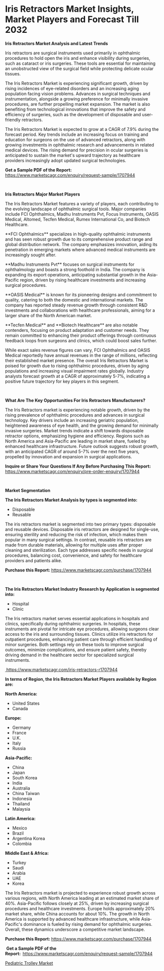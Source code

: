 <p><h1>Iris Retractors Market Insights, Market Players and Forecast Till 2032</h1></p><p><strong>Iris Retractors Market Analysis and Latest Trends</strong></p>
<p><p>Iris retractors are surgical instruments used primarily in ophthalmic procedures to hold open the iris and enhance visibility during surgeries, such as cataract or iris surgeries. These tools are essential for maintaining an unobstructed view of the surgical field while protecting delicate ocular tissues.</p><p>The Iris Retractors Market is experiencing significant growth, driven by rising incidences of eye-related disorders and an increasing aging population facing vision problems. Advances in surgical techniques and instrumentation, alongside a growing preference for minimally invasive procedures, are further propelling market expansion. The market is also benefiting from technological innovations that improve the safety and efficiency of surgeries, such as the development of disposable and user-friendly retractors.</p><p>The Iris Retractors Market is expected to grow at a CAGR of 7.9% during the forecast period. Key trends include an increasing focus on training and education for surgeons on the use of advanced retractors, along with growing investments in ophthalmic research and advancements in related medical devices. The rising demand for precision in ocular surgeries is anticipated to sustain the market's upward trajectory as healthcare providers increasingly adopt updated surgical technologies.</p></p>
<p><strong>Get a Sample PDF of the Report:&nbsp;</strong> <a href="https://www.marketscagr.com/enquiry/request-sample/1707944?utm_campaign=2992&utm_medium=2&utm_source=Github&utm_content=ia&utm_term=25032025&utm_id=iris-retractors">https://www.marketscagr.com/enquiry/request-sample/1707944</a></p>
<p>&nbsp;</p>
<p><strong>Iris Retractors Major Market Players</strong></p>
<p><p>The Iris Retractors Market features a variety of players, each contributing to the evolving landscape of ophthalmic surgical tools. Major companies include FCI Ophthalmics, Madhu Instruments Pvt, Focus Instruments, OASIS Medical, Altomed, Tecfen Medical, Rumex International Co, and Biotech Healthcare.</p><p>**FCI Ophthalmics** specializes in high-quality ophthalmic instruments and has seen robust growth due to its comprehensive product range and global distribution network. The company emphasizes innovation, aiding its penetration in emerging markets where advanced medical instruments are increasingly sought after.</p><p>**Madhu Instruments Pvt** focuses on surgical instruments for ophthalmology and boasts a strong foothold in India. The company is expanding its export operations, anticipating substantial growth in the Asia-Pacific region, driven by rising healthcare investments and increasing surgical procedures.</p><p>**OASIS Medical** is known for its pioneering designs and commitment to quality, catering to both the domestic and international markets. The company has reported steady revenue growth through consistent R&D investments and collaborations with healthcare professionals, aiming for a larger share of the North American market.</p><p>**Tecfen Medical** and **Biotech Healthcare** are also notable contenders, focusing on product adaptation and customer needs. They remain committed to enhancing their product offerings through continuous feedback loops from surgeons and clinics, which could boost sales further.</p><p>While exact sales revenue figures can vary, FCI Ophthalmics and OASIS Medical reportedly have annual revenues in the range of millions, reflecting their established market presence. The overall Iris Retractors Market is poised for growth due to rising ophthalmic procedures, driven by aging populations and increasing visual impairment rates globally. Industry analysts forecast growth at a CAGR of approximately 5-7%, indicating a positive future trajectory for key players in this segment.</p></p>
<p>&nbsp;</p>
<p><strong>What Are The Key Opportunities For Iris Retractors Manufacturers?</strong></p>
<p><p>The Iris Retractors market is experiencing notable growth, driven by the rising prevalence of ophthalmic procedures and advances in surgical technology. Key drivers include an increasing geriatric population, heightened awareness of eye health, and the growing demand for minimally invasive surgeries. Market trends indicate a shift towards disposable retractor options, emphasizing hygiene and efficiency. Regions such as North America and Asia-Pacific are leading in market share, fueled by enhanced healthcare infrastructure. Future outlook suggests robust growth, with an anticipated CAGR of around 5-7% over the next five years, propelled by innovation and expansion in surgical applications.</p></p>
<p><strong>Inquire or Share Your Questions If Any Before Purchasing This Report:</strong> <a href="https://www.marketscagr.com/enquiry/pre-order-enquiry/1707944?utm_campaign=2992&utm_medium=2&utm_source=Github&utm_content=ia&utm_term=25032025&utm_id=iris-retractors">https://www.marketscagr.com/enquiry/pre-order-enquiry/1707944</a></p>
<p>&nbsp;</p>
<p><strong>Market Segmentation</strong></p>
<p><strong>The Iris Retractors Market Analysis by types is segmented into:</strong></p>
<p><ul><li>Disposable</li><li>Reusable</li></ul></p>
<p><p>The iris retractors market is segmented into two primary types: disposable and reusable devices. Disposable iris retractors are designed for single-use, ensuring sterility and reducing the risk of infection, which makes them popular in many surgical settings. In contrast, reusable iris retractors are made from durable materials, allowing for multiple uses after proper cleaning and sterilization. Each type addresses specific needs in surgical procedures, balancing cost, convenience, and safety for healthcare providers and patients alike.</p></p>
<p><strong>Purchase this Report:&nbsp;</strong><a href="https://www.marketscagr.com/purchase/1707944?utm_campaign=2992&utm_medium=2&utm_source=Github&utm_content=ia&utm_term=25032025&utm_id=iris-retractors">https://www.marketscagr.com/purchase/1707944</a></p>
<p>&nbsp;</p>
<p><strong>The Iris Retractors Market Industry Research by Application is segmented into:</strong></p>
<p><ul><li>Hospital</li><li>Clinic</li></ul></p>
<p><p>The Iris retractors market serves essential applications in hospitals and clinics, specifically during ophthalmic surgeries. In hospitals, these instruments are pivotal for intricate eye procedures, allowing surgeons clear access to the iris and surrounding tissues. Clinics utilize iris retractors for outpatient procedures, enhancing patient care through efficient handling of minor surgeries. Both settings rely on these tools to improve surgical outcomes, minimize complications, and ensure patient safety, thereby driving demand in the healthcare sector for specialized surgical instruments.</p></p>
<p><a href="https://www.marketscagr.com/iris-retractors-r1707944?utm_campaign=2992&utm_medium=2&utm_source=Github&utm_content=ia&utm_term=25032025&utm_id=iris-retractors">&nbsp;https://www.marketscagr.com/iris-retractors-r1707944</a></p>
<p><strong>In terms of Region, the Iris Retractors Market Players available by Region are:</strong></p>
<p>
    <p> <strong> North America: </strong>
        <ul>
            <li>United States</li>
            <li>Canada</li>
        </ul>
        </p> 
    <p> <strong> Europe: </strong>
        <ul>
            <li>Germany</li>
            <li>France</li>
            <li>U.K.</li>
            <li>Italy</li>
            <li>Russia</li>
        </ul>
        </p> 
    <p> <strong> Asia-Pacific: </strong>
        <ul>
            <li>China</li>
            <li>Japan</li>
            <li>South Korea</li>
            <li>India</li>
            <li>Australia</li>
            <li>China Taiwan</li>
            <li>Indonesia</li>
            <li>Thailand</li>
            <li>Malaysia</li>
        </ul>
        </p> 
    <p> <strong> Latin America: </strong>
        <ul>
            <li>Mexico</li>
            <li>Brazil</li>
            <li>Argentina Korea</li>
            <li>Colombia</li>
        </ul>
        </p> 
    <p> <strong> Middle East & Africa: </strong>
        <ul>
            <li>Turkey</li>
            <li>Saudi</li>
            <li>Arabia</li>
            <li>UAE</li>
            <li>Korea</li>
        </ul>
    </p>
    </p>
<p><p>The Iris Retractors market is projected to experience robust growth across various regions, with North America leading at an estimated market share of 40%. Asia-Pacific follows closely at 25%, driven by increasing surgical procedures and healthcare investments. Europe holds approximately 20% market share, while China accounts for about 10%. The growth in North America is supported by advanced healthcare infrastructure, while Asia-Pacific's dominance is fueled by rising demand for ophthalmic surgeries. Overall, these dynamics underscore a competitive market landscape.</p></p>
<p><strong>Purchase this Report: </strong><a href="https://www.marketscagr.com/purchase/1707944?utm_campaign=2992&utm_medium=2&utm_source=Github&utm_content=ia&utm_term=25032025&utm_id=iris-retractors">https://www.marketscagr.com/purchase/1707944</a></p>
<p>&nbsp;<strong>Get a Sample PDF of the Report:&nbsp;&nbsp;</strong><a href="https://www.marketscagr.com/enquiry/request-sample/1707944?utm_campaign=2992&utm_medium=2&utm_source=Github&utm_content=ia&utm_term=25032025&utm_id=iris-retractors">https://www.marketscagr.com/enquiry/request-sample/1707944</a></p>
<p><strong></strong></p>
<p><p><a href="https://github.com/saroarmaicky/Market-Research-Report-List-1/blob/main/pediatric-trolley-market.md?utm_campaign=2992&utm_medium=2&utm_source=Github&utm_content=ia&utm_term=25032025&utm_id=iris-retractors">Pediatric Trolley Market</a></p></p>